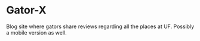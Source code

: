 # Gator-X
Blog site where gators share reviews regarding all the places at UF. Possibly a mobile version as well.
